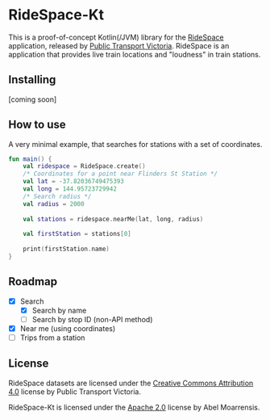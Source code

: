 # RideSpace-Kt
This is a proof-of-concept Kotlin(/JVM) library for the [RideSpace](https://www.ptv.vic.gov.au/more/ridespace/) application, released
by [Public Transport Victoria](https://ptv.vic.gov.au). RideSpace is an application that provides live train locations and "loudness" in train stations.

## Installing
[coming soon]

## How to use
A very minimal example, that searches for stations with a set of coordinates.
```kotlin
fun main() {
    val ridespace = RideSpace.create()
    /* Coordinates for a point near Flinders St Station */
    val lat = -37.82036749475393
    val long = 144.95723729942
    /* Search radius */
    val radius = 2000
    
    val stations = ridespace.nearMe(lat, long, radius)
    
    val firstStation = stations[0]
    
    print(firstStation.name)
}
```

## Roadmap
- [x] Search
  - [x] Search by name
  - [ ] Search by stop ID (non-API method)
- [x] Near me (using coordinates)
- [ ] Trips from a station

## License
RideSpace datasets are licensed under the [Creative Commons Attribution 4.0](https://creativecommons.org/licenses/by/4.0/) license by Public Transport Victoria.

RideSpace-Kt is licensed under the [Apache 2.0](https://github.com/CircuitRCAY/ridespace-kt/blob/master/LICENSE.md) license by Abel Moarrensis.
